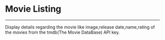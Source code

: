 # Movie Listing
----------------------------------------------------------------------------------------------------------------------------

Display details regarding the movie like image,release date,name,rating of the movies from the tmdb(The Movie DataBase) API key.
